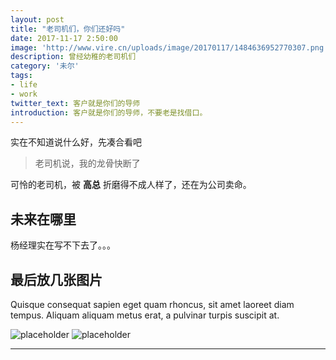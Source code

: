 ```yaml
---
layout: post
title: "老司机们，你们还好吗"
date: 2017-11-17 2:50:00
image: 'http://www.vire.cn/uploads/image/20170117/1484636952770307.png'
description: 曾经幼稚的老司机们
category: '未尔'
tags:
- life
- work
twitter_text: 客户就是你们的导师
introduction: 客户就是你们的导师，不要老是找借口。
---
```


实在不知道说什么好，先凑合看吧

> 老司机说，我的龙骨快断了

可怜的老司机，被 **高总** 折磨得不成人样了，还在为公司卖命。

## 未来在哪里

杨经理实在写不下去了。。。

## 最后放几张图片

Quisque consequat sapien eget quam rhoncus, sit amet laoreet diam tempus. Aliquam aliquam metus erat, a pulvinar turpis suscipit at.

![placeholder](https://wx4.sinaimg.cn/mw1024/8bdebf64ly1fllhoy5nktj21kw23v7wh.jpg)
![placeholder](https://wx4.sinaimg.cn/mw1024/8bdebf64ly1fllhq713ecj21kw16otsr.jpg)

-----
